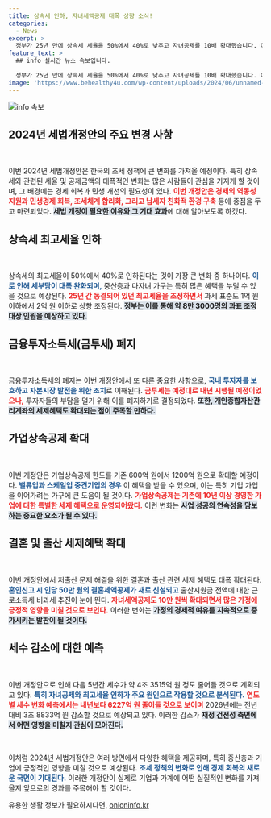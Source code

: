```yaml
---
title: 상속세 인하, 자녀세액공제 대폭 상향 소식!
categories:
  - News
excerpt: >
  정부가 25년 만에 상속세 세율을 50%에서 40%로 낮추고 자녀공제를 10배 확대했습니다. 이는 중산층과 다자녀 가구의 세 부담을 크게 줄이며, 경제 활성화에 도움을 줄 것으로 기대됩니다. 클릭해 더 자세한 내용을 확인하세요!
feature_text: >
  ## info 실시간 뉴스 속보입니다.

  정부가 25년 만에 상속세 세율을 50%에서 40%로 낮추고 자녀공제를 10배 확대했습니다. 이는 중산층과 다자녀 가구의 세 부담을 크게 줄이며, 경제 활성화에 도움을 줄 것으로 기대됩니다. 클릭해 더 자세한 내용을 확인하세요!
image: 'https://www.behealthy4u.com/wp-content/uploads/2024/06/unnamed-file.png'
---
```


<p><img src="https://www.behealthy4u.com/wp-content/uploads/2024/06/unnamed-file.png" alt="info 속보" /></p>

<h2 data-ke-size="size26">2024년 세법개정안의 주요 변경 사항</h2>

<p data-ke-size="size16">&nbsp;</p>

<p>이번 2024년 세법개정안은 한국의 조세 정책에 큰 변화를 가져올 예정이다. 특히 상속세와 관련된 세율 및 공제금액의 대폭적인 변화는 많은 사람들이 관심을 가지게 할 것이며, 그 배경에는 경제 회복과 민생 개선의 필요성이 있다. <b><span style="color: #ee2323;">이번 개정안은 경제의 역동성 지원과 민생경제 회복, 조세체계 합리화, 그리고 납세자 친화적 환경 구축</span></b> 등에 중점을 두고 마련되었다. <b><span style="background-color: #21538527;">세법 개정이 필요한 이유와 그 기대 효과</span></b>에 대해 알아보도록 하겠다.</p>

<h2 data-ke-size="size26">상속세 최고세율 인하</h2>

<p data-ke-size="size16">&nbsp;</p>

<p>상속세의 최고세율이 50%에서 40%로 인하된다는 것이 가장 큰 변화 중 하나이다. <b><span style="color: #1a5490;">이로 인해 세부담이 대폭 완화되며,</span></b> 중산층과 다자녀 가구는 특히 많은 혜택을 누릴 수 있을 것으로 예상된다. <b><span style="color: #ee2323;">25년 간 동결되어 있던 최고세율을 조정하면서</span></b> 과세 표준도 1억 원 이하에서 2억 원 이하로 상향 조정된다. <b><span style="background-color: #21538527;">정부는 이를 통해 약 8만 3000명의 과표 조정 대상 인원을 예상하고 있다.</span></b> </p>

<h2 data-ke-size="size26">금융투자소득세(금투세) 폐지</h2>

<p data-ke-size="size16">&nbsp;</p>

<p>금융투자소득세의 폐지는 이번 개정안에서 또 다른 중요한 사항으로, <b><span style="color: #1a5490;">국내 투자자를 보호하고 자본시장 발전을 위한 조치</span></b>로 이해된다. <b><span style="color: #ee2323;">금투세는 예정대로 내년 시행될 예정이었으나,</span></b> 투자자들의 부담을 덜기 위해 이를 폐지하기로 결정되었다. <b><span style="background-color: #21538527;">또한, 개인종합자산관리계좌의 세제혜택도 확대되는 점이 주목할 만하다.</span></b></p>

<h2 data-ke-size="size26">가업상속공제 확대</h2>

<p data-ke-size="size16">&nbsp;</p>

<p>이번 개정안은 가업상속공제 한도를 기존 600억 원에서 1200억 원으로 확대할 예정이다. <b><span style="color: #1a5490;">밸류업과 스케일업 중견기업의 경우</span></b> 이 혜택을 받을 수 있으며, 이는 특히 기업 가업을 이어가려는 가구에 큰 도움이 될 것이다. <b><span style="color: #ee2323;">가업상속공제는 기존에 10년 이상 경영한 가업에 대한 특별한 세제 혜택으로 운영되어왔다.</span></b>  이런 변화는 <b><span style="background-color: #21538527;">사업 성공의 연속성을 담보하는 중요한 요소가 될 수 있다.</span></b></p>

<h2 data-ke-size="size26">결혼 및 출산 세제혜택 확대</h2>

<p data-ke-size="size16">&nbsp;</p>

<p>이번 개정안에서 저출산 문제 해결을 위한 결혼과 출산 관련 세제 혜택도 대폭 확대된다. <b><span style="color: #1a5490;">혼인신고 시 인당 50만 원의 결혼세액공제가 새로 신설되고</span></b> 출산지원금 전액에 대한 근로소득세 비과세 추진이 눈에 띈다. <b><span style="color: #ee2323;">자녀세액공제도 10만 원씩 확대되면서 많은 가정에 긍정적 영향을 미칠 것으로 보인다.</span></b> 이러한 변화는 <b><span style="background-color: #21538527;">가정의 경제적 여유를 지속적으로 증가시키는 발판이 될 것이다.</span></b></p>

<h2 data-ke-size="size26">세수 감소에 대한 예측</h2>

<p data-ke-size="size16">&nbsp;</p>

<p>이번 개정안으로 인해 다음 5년간 세수가 약 4조 3515억 원 정도 줄어들 것으로 계획되고 있다. <b><span style="color: #1a5490;">특히 자녀공제와 최고세율 인하가 주요 원인으로 작용할 것으로 분석된다.</span></b> <b><span style="color: #ee2323;">연도별 세수 변화 예측에서는 내년보다 6227억 원 줄어들 것으로 보이며</span></b> 2026년에는 전년 대비 3조 8833억 원 감소할 것으로 예상되고 있다. 이러한 감소가 <b><span style="background-color: #21538527;">재정 건전성 측면에서 어떤 영향을 미칠지 관심이 모아진다.</span></b> </p>

<p data-ke-size="size16">&nbsp;</p>

<p>이처럼 2024년 세법개정안은 여러 방면에서 다양한 혜택을 제공하며, 특히 중산층과 기업에 긍정적인 영향을 미칠 것으로 예상된다. <b><span style="color: #1a5490;">조세 정책의 변화로 인해 경제 회복의 새로운 국면이 기대된다.</span></b>  이러한 개정안이 실제로 기업과 가계에 어떤 실질적인 변화를 가져올지 앞으로의 경과를 주목해야 할 것이다.</p>
유용한 생활 정보가 필요하시다면, <a href="https://onioninfo.kr" rel="dofollow">onioninfo.kr</a>


